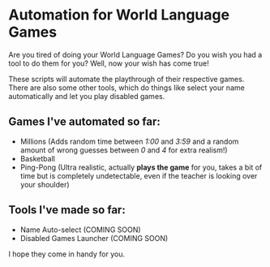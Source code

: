 # Automation for World Language Games
Are you tired of doing your World Language Games? Do you wish you had a tool to do them for you? Well, now your wish has come true!

These scripts will automate the playthrough of their respective games.
There are also some other tools, which do things like select your name automatically and let you play disabled games.

## Games I've automated so far:
- Millions (Adds random time between *1:00* and *3:59* and a random amount of wrong guesses between *0* and *4* for extra realism!)
- Basketball
- Ping-Pong (Ultra realistic, actually **plays the game** for you, takes a bit of time but is completely undetectable, even if the teacher is looking over your shoulder)

## Tools I've made so far:
- Name Auto-select (COMING SOON)
- Disabled Games Launcher (COMING SOON)

I hope they come in handy for you.
